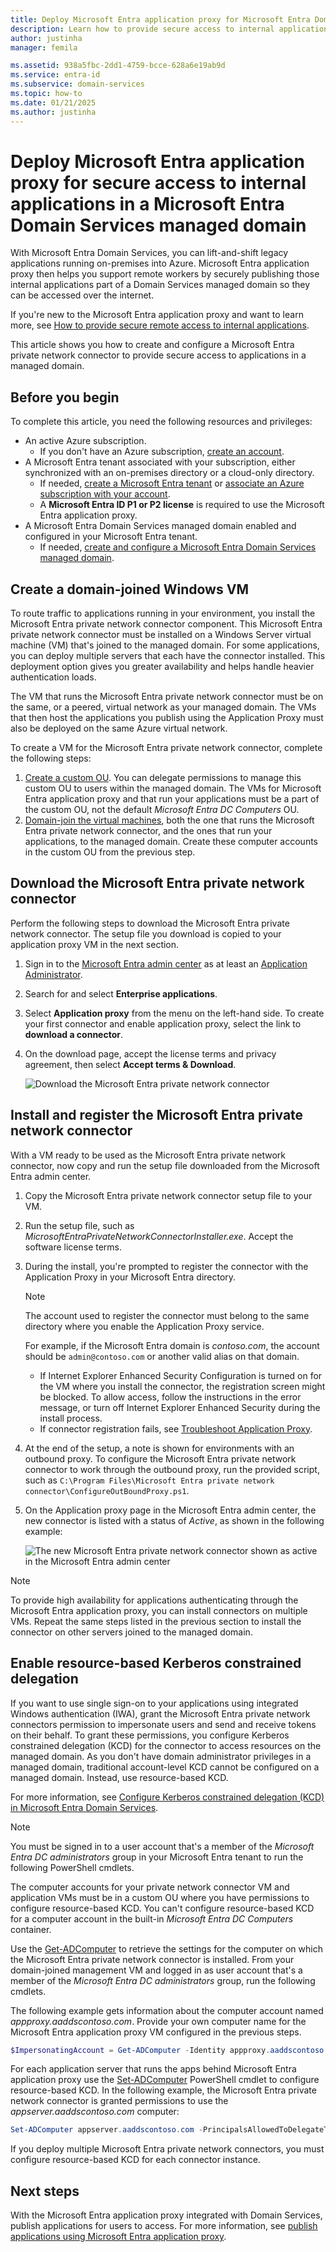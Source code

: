 ```yaml
---
title: Deploy Microsoft Entra application proxy for Microsoft Entra Domain Services | Microsoft Docs
description: Learn how to provide secure access to internal applications for remote workers by deploying and configuring Microsoft Entra application proxy in a Microsoft Entra Domain Services managed domain
author: justinha
manager: femila

ms.assetid: 938a5fbc-2dd1-4759-bcce-628a6e19ab9d
ms.service: entra-id
ms.subservice: domain-services
ms.topic: how-to
ms.date: 01/21/2025
ms.author: justinha
---
```

# Deploy Microsoft Entra application proxy for secure access to internal applications in a Microsoft Entra Domain Services managed domain

With Microsoft Entra Domain Services, you can lift-and-shift legacy applications running on-premises into Azure. Microsoft Entra application proxy then helps you support remote workers by securely publishing those internal applications part of a Domain Services managed domain so they can be accessed over the internet.

If you're new to the Microsoft Entra application proxy and want to learn more, see [How to provide secure remote access to internal applications](/azure/active-directory/app-proxy/application-proxy).

This article shows you how to create and configure a Microsoft Entra private network connector to provide secure access to applications in a managed domain.

## Before you begin

To complete this article, you need the following resources and privileges:

* An active Azure subscription.
    * If you don't have an Azure subscription, [create an account](https://azure.microsoft.com/free/?WT.mc_id=A261C142F).
* A Microsoft Entra tenant associated with your subscription, either synchronized with an on-premises directory or a cloud-only directory.
    * If needed, [create a Microsoft Entra tenant][create-azure-ad-tenant] or [associate an Azure subscription with your account][associate-azure-ad-tenant].
    * A **Microsoft Entra ID P1 or P2 license** is required to use the Microsoft Entra application proxy.
* A Microsoft Entra Domain Services managed domain enabled and configured in your Microsoft Entra tenant.
    * If needed, [create and configure a Microsoft Entra Domain Services managed domain][create-azure-ad-ds-instance].

## Create a domain-joined Windows VM

To route traffic to applications running in your environment, you install the Microsoft Entra private network connector component. This Microsoft Entra private network connector must be installed on a Windows Server virtual machine (VM) that's joined to the managed domain. For some applications, you can deploy multiple servers that each have the connector installed. This deployment option gives you greater availability and helps handle heavier authentication loads.

The VM that runs the Microsoft Entra private network connector must be on the same, or a peered, virtual network as your managed domain. The VMs that then host the applications you publish using the Application Proxy must also be deployed on the same Azure virtual network.

To create a VM for the Microsoft Entra private network connector, complete the following steps:

1. [Create a custom OU](create-ou.md). You can delegate permissions to manage this custom OU to users within the managed domain. The VMs for Microsoft Entra application proxy and that run your applications must be a part of the custom OU, not the default *Microsoft Entra DC Computers* OU.
1. [Domain-join the virtual machines][create-join-windows-vm], both the one that runs the Microsoft Entra private network connector, and the ones that run your applications, to the managed domain. Create these computer accounts in the custom OU from the previous step.

<a name='download-the-azure-ad-application-proxy-connector'></a>

## Download the Microsoft Entra private network connector

Perform the following steps to download the Microsoft Entra private network connector. The setup file you download is copied to your application proxy VM in the next section.

1. Sign in to the [Microsoft Entra admin center](https://entra.microsoft.com) as at least an [Application Administrator](~/identity/role-based-access-control/permissions-reference.md#application-administrator).
1. Search for and select **Enterprise applications**.
1. Select **Application proxy** from the menu on the left-hand side. To create your first connector and enable application proxy, select the link to **download a connector**.
1. On the download page, accept the license terms and privacy agreement, then select **Accept terms & Download**.

    ![Download the Microsoft Entra private network connector](./media/app-proxy/download-app-proxy-connector.png)

<a name='install-and-register-the-azure-ad-application-proxy-connector'></a>

## Install and register the Microsoft Entra private network connector

With a VM ready to be used as the Microsoft Entra private network connector, now copy and run the setup file downloaded from the Microsoft Entra admin center.

1. Copy the Microsoft Entra private network connector setup file to your VM.
1. Run the setup file, such as *MicrosoftEntraPrivateNetworkConnectorInstaller.exe*. Accept the software license terms.
1. During the install, you're prompted to register the connector with the Application Proxy in your Microsoft Entra directory.

   > [!NOTE]
   > The account used to register the connector must belong to the same directory where you enable the Application Proxy service.
   >
   > For example, if the Microsoft Entra domain is *contoso.com*, the account should be `admin@contoso.com` or another valid alias on that domain.

   * If Internet Explorer Enhanced Security Configuration is turned on for the VM where you install the connector, the registration screen might be blocked. To allow access, follow the instructions in the error message, or turn off Internet Explorer Enhanced Security during the install process.
   * If connector registration fails, see [Troubleshoot Application Proxy](/azure/active-directory/app-proxy/application-proxy-troubleshoot).
1. At the end of the setup, a note is shown for environments with an outbound proxy. To configure the Microsoft Entra private network connector to work through the outbound proxy, run the provided script, such as `C:\Program Files\Microsoft Entra private network connector\ConfigureOutBoundProxy.ps1`.
1. On the Application proxy page in the Microsoft Entra admin center, the new connector is listed with a status of *Active*, as shown in the following example:

    ![The new Microsoft Entra private network connector shown as active in the Microsoft Entra admin center](./media/app-proxy/connected-app-proxy.png)

> [!NOTE]
> To provide high availability for applications authenticating through the Microsoft Entra application proxy, you can install connectors on multiple VMs. Repeat the same steps listed in the previous section to install the connector on other servers joined to the managed domain.

## Enable resource-based Kerberos constrained delegation

If you want to use single sign-on to your applications using integrated Windows authentication (IWA), grant the Microsoft Entra private network connectors permission to impersonate users and send and receive tokens on their behalf. To grant these permissions, you configure Kerberos constrained delegation (KCD) for the connector to access resources on the managed domain. As you don't have domain administrator privileges in a managed domain, traditional account-level KCD cannot be configured on a managed domain. Instead, use resource-based KCD.

For more information, see [Configure Kerberos constrained delegation (KCD) in Microsoft Entra Domain Services](deploy-kcd.md).

> [!NOTE]
> You must be signed in to a user account that's a member of the *Microsoft Entra DC administrators* group in your Microsoft Entra tenant to run the following PowerShell cmdlets.
>
> The computer accounts for your private network connector VM and application VMs must be in a custom OU where you have permissions to configure resource-based KCD. You can't configure resource-based KCD for a computer account in the built-in *Microsoft Entra DC Computers* container.

Use the [Get-ADComputer][Get-ADComputer] to retrieve the settings for the computer on which the Microsoft Entra private network connector is installed. From your domain-joined management VM and logged in as user account that's a member of the *Microsoft Entra DC administrators* group, run the following cmdlets.

The following example gets information about the computer account named *appproxy.aaddscontoso.com*. Provide your own computer name for the Microsoft Entra application proxy VM configured in the previous steps.

```powershell
$ImpersonatingAccount = Get-ADComputer -Identity appproxy.aaddscontoso.com
```

For each application server that runs the apps behind Microsoft Entra application proxy use the [Set-ADComputer][Set-ADComputer] PowerShell cmdlet to configure resource-based KCD. In the following example, the Microsoft Entra private network connector is granted permissions to use the *appserver.aaddscontoso.com* computer:

```powershell
Set-ADComputer appserver.aaddscontoso.com -PrincipalsAllowedToDelegateToAccount $ImpersonatingAccount
```

If you deploy multiple Microsoft Entra private network connectors, you must configure resource-based KCD for each connector instance.

## Next steps

With the Microsoft Entra application proxy integrated with Domain Services, publish applications for users to access. For more information, see [publish applications using Microsoft Entra application proxy](/azure/active-directory/app-proxy/application-proxy-add-on-premises-application).

<!-- INTERNAL LINKS -->
[create-azure-ad-tenant]: /azure/active-directory/fundamentals/sign-up-organization
[associate-azure-ad-tenant]: /azure/active-directory/fundamentals/how-subscriptions-associated-directory
[create-azure-ad-ds-instance]: tutorial-create-instance.md
[create-join-windows-vm]: join-windows-vm.md
[azure-bastion]: /azure/bastion/tutorial-create-host-portal
[Get-ADComputer]: /powershell/module/activedirectory/get-adcomputer
[Set-ADComputer]: /powershell/module/activedirectory/set-adcomputer
